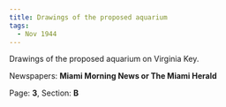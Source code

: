```yaml
---  
title: Drawings of the proposed aquarium  
tags:  
  - Nov 1944  
---  
```

  
Drawings of the proposed aquarium on Virginia Key.  
  
Newspapers: **Miami Morning News or The Miami Herald**  
  
Page: **3**, Section: **B** 
